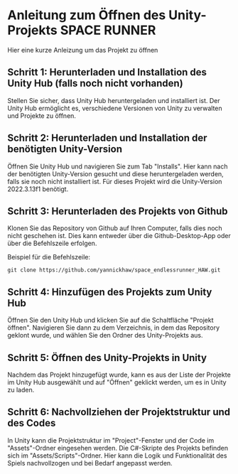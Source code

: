 # Anleitung zum Öffnen des Unity-Projekts SPACE RUNNER

Hier eine kurze Anleizung um das Projekt zu öffnen

## Schritt 1: Herunterladen und Installation des Unity Hub (falls noch nicht vorhanden)

Stellen Sie sicher, dass Unity Hub heruntergeladen und installiert ist. Der Unity Hub ermöglicht es, verschiedene Versionen von Unity zu verwalten und Projekte zu öffnen.

## Schritt 2: Herunterladen und Installation der benötigten Unity-Version

Öffnen Sie Unity Hub und navigieren Sie zum Tab "Installs". Hier kann nach der benötigten Unity-Version gesucht und diese heruntergeladen werden, falls sie noch nicht installiert ist. Für dieses Projekt wird die Unity-Version 2022.3.13f1 benötigt.

## Schritt 3: Herunterladen des Projekts von Github

Klonen Sie das Repository von Github auf Ihren Computer, falls dies noch nicht geschehen ist. Dies kann entweder über die Github-Desktop-App oder über die Befehlszeile erfolgen.

Beispiel für die Befehlszeile: 

`` git clone https://github.com/yannickhaw/space_endlessrunner_HAW.git ``



## Schritt 4: Hinzufügen des Projekts zum Unity Hub

Öffnen Sie den Unity Hub und klicken Sie auf die Schaltfläche "Projekt öffnen". Navigieren Sie dann zu dem Verzeichnis, in dem das Repository geklont wurde, und wählen Sie den Ordner des Unity-Projekts aus.

## Schritt 5: Öffnen des Unity-Projekts in Unity

Nachdem das Projekt hinzugefügt wurde, kann es aus der Liste der Projekte im Unity Hub ausgewählt und auf "Öffnen" geklickt werden, um es in Unity zu laden.

## Schritt 6: Nachvollziehen der Projektstruktur und des Codes

In Unity kann die Projektstruktur im "Project"-Fenster und der Code im "Assets"-Ordner eingesehen werden. Die C#-Skripte des Projekts befinden sich im "Assets/Scripts"-Ordner. Hier kann die Logik und Funktionalität des Spiels nachvollzogen und bei Bedarf angepasst werden.
